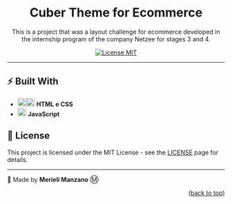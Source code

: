 <h1 align="center">
    <!-- <br>
    <img src="[url da Logo do projeto]" alt="" width="120">
    <br>
    <br>
    -->
    Cuber Theme for Ecommerce
</h1>

<p align="center">This is a project that was a layout challenge for ecommerce developed in the internship program of the company Netzee for stages 3 and 4.</p>

<!-- SHIELDS DO PROJETO -->
<p align="center">
  <a href="https://opensource.org/licenses/MIT">
    <img src="https://img.shields.io/badge/License-MIT-blue.svg" alt="License MIT">
  </a>
</p>

<!-- INSERIR GIF DEMO DO PROJETO -->
<!--
<div align="center">
  <img src="[GIF DE DEMONSTRAÇÃO OU IMAGEM do projeto]" alt="demo-web" height="425">
</div>
-->

<hr/>

## ⚡ Built With
- <img src="https://img.icons8.com/color/50/000000/html-5.png"  width="20px"/><img src="https://img.icons8.com/color/48/000000/css3.png" width="20px"/> **HTML e CSS**
- <img src="https://img.icons8.com/color/48/000000/javascript--v1.png"  width="20px"/> **JavaScript**

## 🔖 License

This project is licensed under the MIT License - see the [LICENSE](https://opensource.org/licenses/MIT) page for details.

-------------------------------------

🤍 Made by <strong>Merieli Manzano</strong> Ⓜ

<p align="right">(<a href="#top">back to top</a>)</p>
